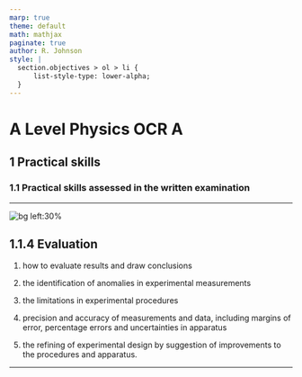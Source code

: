```yaml
---
marp: true
theme: default
math: mathjax
paginate: true
author: R. Johnson
style: |
  section.objectives > ol > li {
      list-style-type: lower-alpha;
  }
---
```


# A Level Physics OCR A
## 1 Practical skills
### 1.1 Practical skills assessed in the written examination

---

<!-- _class: objectives -->

![bg left:30%](https://images.unsplash.com/photo-1492962827063-e5ea0d8c01f5?ixlib=rb-4.0.3&ixid=MnwxMjA3fDB8MHxwaG90by1wYWdlfHx8fGVufDB8fHx8&auto=format&fit=crop&w=2121&q=80)
## 1.1.4 Evaluation


1. how to evaluate results and draw conclusions

2. the identification of anomalies in experimental measurements

3. the limitations in experimental procedures

4. precision and accuracy of measurements and data, including margins of error, percentage errors and uncertainties in apparatus

5. the refining of experimental design by suggestion of improvements to the procedures and apparatus.



---